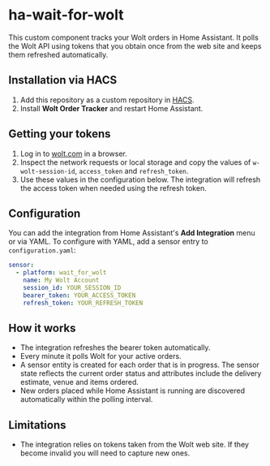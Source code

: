 # ha-wait-for-wolt

This custom component tracks your Wolt orders in Home Assistant. It polls the Wolt API using tokens that you obtain once from the web site and keeps them refreshed automatically.

## Installation via HACS
1. Add this repository as a custom repository in [HACS](https://hacs.xyz/).
2. Install **Wolt Order Tracker** and restart Home Assistant.

## Getting your tokens
1. Log in to [wolt.com](https://wolt.com) in a browser.
2. Inspect the network requests or local storage and copy the values of `w-wolt-session-id`, `access_token` and `refresh_token`.
3. Use these values in the configuration below. The integration will refresh the access token when needed using the refresh token.

## Configuration
You can add the integration from Home Assistant's **Add Integration** menu or via YAML.
To configure with YAML, add a sensor entry to `configuration.yaml`:

```yaml
sensor:
  - platform: wait_for_wolt
    name: My Wolt Account
    session_id: YOUR_SESSION_ID
    bearer_token: YOUR_ACCESS_TOKEN
    refresh_token: YOUR_REFRESH_TOKEN
```

## How it works
- The integration refreshes the bearer token automatically.
- Every minute it polls Wolt for your active orders.
- A sensor entity is created for each order that is in progress. The sensor state reflects the current order status and attributes include the delivery estimate, venue and items ordered.
- New orders placed while Home Assistant is running are discovered automatically within the polling interval.

## Limitations
- The integration relies on tokens taken from the Wolt web site. If they become invalid you will need to capture new ones.

